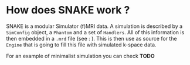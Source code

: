 # How does SNAKE work ?


SNAKE is a modular Simulator (f)MRI data. 
A simulation is described by a `SimConfig` object, a `Phantom` and a set of `Handlers`. 
All of this information is then embedded in a `.mrd` file (see : [](../mrd-simulation.md)). 
This is then use as source for the `Engine` that is going to fill this file with simulated k-space data.

For an example of minimalist simulation you can check **TODO**


